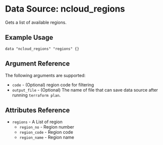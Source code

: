 # Data Source: ncloud_regions

Gets a list of available regions.

## Example Usage

```hcl
data "ncloud_regions" "regions" {}
```

## Argument Reference

The following arguments are supported:

* `code` - (Optional) region code for filtering
* `output_file` - (Optional) The name of file that can save data source after running `terraform plan`.

## Attributes Reference

* `regions` - A List of region
    * `region_no` - Region number
    * `region_code` - Region code
    * `region_name` - Region name